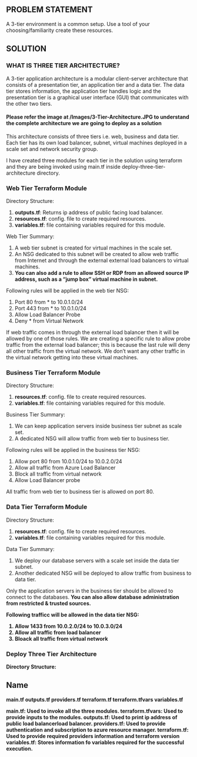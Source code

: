 <h2>PROBLEM STATEMENT</h2>

A 3-tier environment is a common setup. Use a tool of your choosing/familiarity create these resources.

<h2>SOLUTION</h2>

<h3>WHAT IS THREE TIER ARCHITECTURE?</h3>

A 3-tier application architecture is a modular client-server architecture that consists of a presentation tier, an application tier and a data tier. The data tier stores information, the application tier handles logic and the presentation tier is a graphical user interface (GUI) that communicates with the other two tiers.

<h4>Please refer the image at /Images/3-Tier-Architecture.JPG to understand the complete architecture we are going to deploy as a solution</h4>

This architecture consists of three tiers i.e. web, business and data tier. Each tier has its own load balancer, subnet, virtual machines deployed in a scale set and network security group.

I have created three modules for each tier in the solution using terraform and they are being invoked using main.tf inside deploy-three-tier-architecture directory.

<h3>Web Tier Terraform Module</h3>

Directory Structure:

1. <b>outputs.tf</b>: Returns ip address of public facing load balancer.
2. <b>resources.tf</b>: config. file to create required resources.
3. <b>variables.tf</b>: file containing variables required for this module.

Web Tier Summary:

1. A web tier subnet is created for virtual machines in the scale set.
2. An NSG dedicated to this subnet will be created to allow web traffic from Internet and through the external external load balancers to virtual machines.
3. <b>You can also add a rule to allow SSH or RDP from an allowed source IP address, such as a “jump box” virtual machine in subnet.</b>

Following rules will be applied in the web tier NSG:

1. Port 80 from * to 10.0.1.0/24
2. Port 443 from * to 10.0.1.0/24
3. Allow Load Balancer Probe
4. Deny * from Virtual Network

If web traffic comes in through the external load balancer then it will be allowed by one of those rules. We are creating a specific rule to allow probe traffic from the external load balancer; this is because the last rule will deny all other traffic from the virtual network. We don’t want any other traffic in the virtual network getting into these virtual machines.

<h3>Business Tier Terraform Module</h3>

Directory Structure:

1. <b>resources.tf</b>: config. file to create required resources.
2. <b>variables.tf</b>: file containing variables required for this module.

Business Tier Summary:

1. We can keep application servers inside business tier subnet as scale set. 
2. A dedicated NSG will allow traffic from web tier to business tier.

Following rules will be applied in the business tier NSG:

1. Allow port 80 from 10.0.1.0/24 to 10.0.2.0/24
2. Allow all traffic from Azure Load Balancer
3. Block all traffic from virtual network
4. Allow Load Balancer probe

All traffic from web tier to business tier is allowed on port 80.

<h3>Data Tier Terraform Module</h3>

Directory Structure:

1. <b>resources.tf</b>: config. file to create required resources.
2. <b>variables.tf</b>: file containing variables required for this module.

Data Tier Summary:

1. We deploy our database servers with a scale set inside the data tier subnet.
2. Another dedicated NSG will be deployed to allow traffic from business to data tier.

Only the application servers in the business tier should be allowed to connect to the databases. <b>You can also allow database administration from restricted & trusted sources<b>.

Following trafficc will be allowed in the data tier NSG:

1. Allow 1433 from 10.0.2.0/24 to 10.0.3.0/24
2. Allow all traffic from load balancer
3. Bloack all traffic from virtual network

<h3>Deploy Three Tier Architecture</h3>

Directory Structure:

Name
----
main.tf
outputs.tf
providers.tf
terraform.tf
terraform.tfvars
variables.tf

<b>main.tf</b>: Used to invoke all the three modules.
<b>terraform.tfvars</b>: Used to provide inputs to the modules.
<b>outputs.tf</b>: Used to print ip address of public load balancerload balancer.
<b>providers.tf</b>: Used to provide authentication and subscription to azure resource manager.
<b>terraform.tf</b>: Used to provide required providers information and terraform version
<b>variables.tf</b>: Stores information fo variables required for the successful execution.

